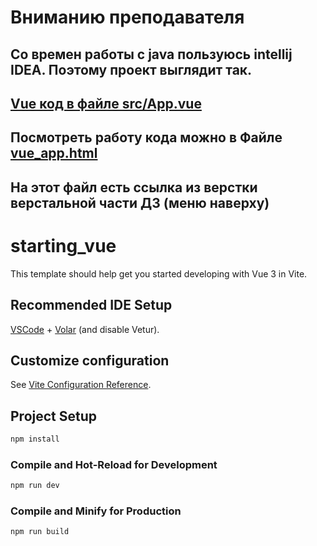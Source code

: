 # Вниманию преподавателя

## Со времен работы с java пользуюсь intellij IDEA. Поэтому проект выглядит так.
## [Vue код в файле src/App.vue](https://github.com/ElenaMalkova/Vue_HomeWorks/blob/master/src/App.vue)
## Посмотреть работу кода можно в Файле [vue_app.html](https://github.com/ElenaMalkova/Vue_HomeWorks/blob/master/vue_app.html)
## На этот файл есть ссылка из верстки верстальной части ДЗ (меню наверху)



# starting_vue

This template should help get you started developing with Vue 3 in Vite.

## Recommended IDE Setup

[VSCode](https://code.visualstudio.com/) + [Volar](https://marketplace.visualstudio.com/items?itemName=Vue.volar) (and disable Vetur).

## Customize configuration

See [Vite Configuration Reference](https://vitejs.dev/config/).

## Project Setup

```sh
npm install
```

### Compile and Hot-Reload for Development

```sh
npm run dev
```

### Compile and Minify for Production

```sh
npm run build
```
